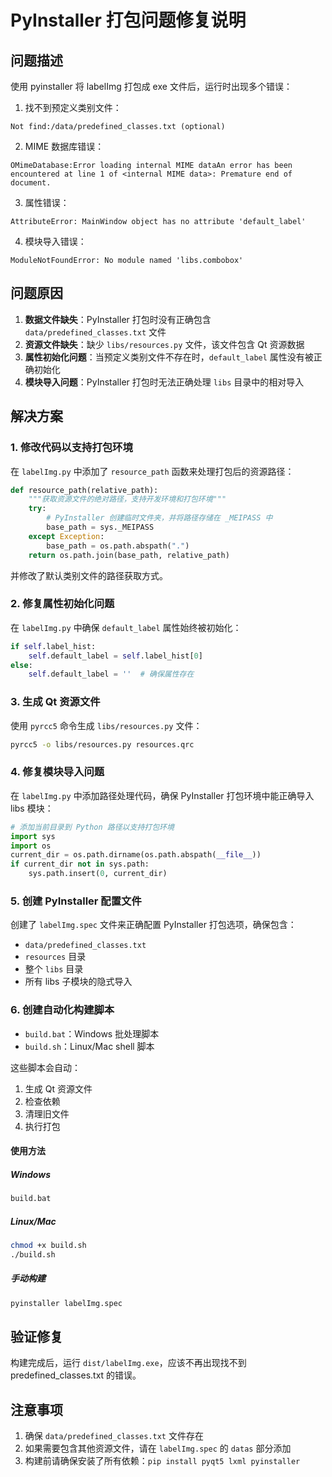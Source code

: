 # PyInstaller 打包问题修复说明

## 问题描述
使用 pyinstaller 将 labelImg 打包成 exe 文件后，运行时出现多个错误：

1. 找不到预定义类别文件：
```
Not find:/data/predefined_classes.txt (optional)
```

2. MIME 数据库错误：
```
OMimeDatabase:Error loading internal MIME dataAn error has been encountered at line 1 of <internal MIME data>: Premature end of document.
```

3. 属性错误：
```
AttributeError: MainWindow object has no attribute 'default_label'
```

4. 模块导入错误：
```
ModuleNotFoundError: No module named 'libs.combobox'
```

## 问题原因
1. **数据文件缺失**：PyInstaller 打包时没有正确包含 `data/predefined_classes.txt` 文件
2. **资源文件缺失**：缺少 `libs/resources.py` 文件，该文件包含 Qt 资源数据
3. **属性初始化问题**：当预定义类别文件不存在时，`default_label` 属性没有被正确初始化
4. **模块导入问题**：PyInstaller 打包时无法正确处理 `libs` 目录中的相对导入

## 解决方案

### 1. 修改代码以支持打包环境

在 `labelImg.py` 中添加了 `resource_path` 函数来处理打包后的资源路径：

```python
def resource_path(relative_path):
    """获取资源文件的绝对路径，支持开发环境和打包环境"""
    try:
        # PyInstaller 创建临时文件夹，并将路径存储在 _MEIPASS 中
        base_path = sys._MEIPASS
    except Exception:
        base_path = os.path.abspath(".")
    return os.path.join(base_path, relative_path)
```

并修改了默认类别文件的路径获取方式。

### 2. 修复属性初始化问题

在 `labelImg.py` 中确保 `default_label` 属性始终被初始化：

```python
if self.label_hist:
    self.default_label = self.label_hist[0]
else:
    self.default_label = ''  # 确保属性存在
```

### 3. 生成 Qt 资源文件

使用 `pyrcc5` 命令生成 `libs/resources.py` 文件：

```bash
pyrcc5 -o libs/resources.py resources.qrc
```

### 4. 修复模块导入问题

在 `labelImg.py` 中添加路径处理代码，确保 PyInstaller 打包环境中能正确导入 libs 模块：

```python
# 添加当前目录到 Python 路径以支持打包环境
import sys
import os
current_dir = os.path.dirname(os.path.abspath(__file__))
if current_dir not in sys.path:
    sys.path.insert(0, current_dir)
```

### 5. 创建 PyInstaller 配置文件

创建了 `labelImg.spec` 文件来正确配置 PyInstaller 打包选项，确保包含：
- `data/predefined_classes.txt`
- `resources` 目录
- 整个 `libs` 目录
- 所有 libs 子模块的隐式导入

### 6. 创建自动化构建脚本

- `build.bat`：Windows 批处理脚本
- `build.sh`：Linux/Mac shell 脚本

这些脚本会自动：
1. 生成 Qt 资源文件
2. 检查依赖
3. 清理旧文件
4. 执行打包

#### 使用方法

##### Windows
```cmd
build.bat
```

##### Linux/Mac
```bash
chmod +x build.sh
./build.sh
```

##### 手动构建
```bash
pyinstaller labelImg.spec
```

## 验证修复
构建完成后，运行 `dist/labelImg.exe`，应该不再出现找不到 predefined_classes.txt 的错误。

## 注意事项
1. 确保 `data/predefined_classes.txt` 文件存在
2. 如果需要包含其他资源文件，请在 `labelImg.spec` 的 `datas` 部分添加
3. 构建前请确保安装了所有依赖：`pip install pyqt5 lxml pyinstaller`